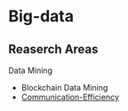 # Big-data
## Reaserch Areas
Data Mining
* Blockchain Data Mining
* [Communication-Efficiency](#Communication-Efficiency (29))


